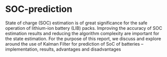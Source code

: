 # SOC-prediction

State of charge (SOC) estimation is of great significance for the safe operation of lithium-ion battery (LIB) packs. Improving the accuracy of SOC estimation results and reducing the algorithm complexity are important for the state estimation. For the purpose of this report, we discuss and explore around the use of Kalman Filter for prediction of SoC of batteries – implementation, results, advantages and disadvantages
